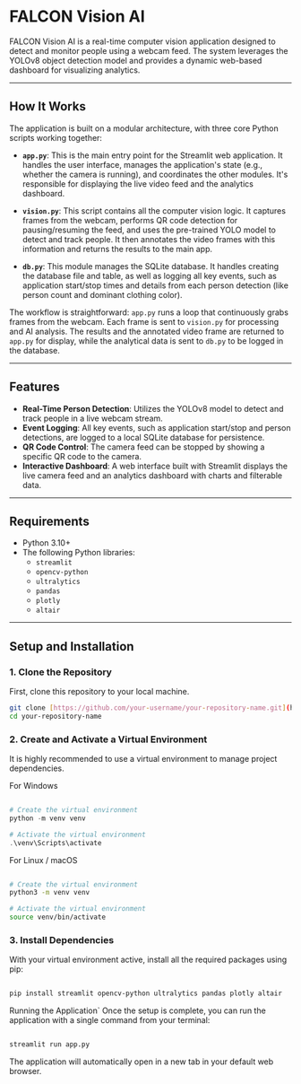 # FALCON Vision AI

FALCON Vision AI is a real-time computer vision application designed to detect and monitor people using a webcam feed. The system leverages the YOLOv8 object detection model and provides a dynamic web-based dashboard for visualizing analytics.

---

## How It Works

The application is built on a modular architecture, with three core Python scripts working together:

* **`app.py`**: This is the main entry point for the Streamlit web application. It handles the user interface, manages the application's state (e.g., whether the camera is running), and coordinates the other modules. It's responsible for displaying the live video feed and the analytics dashboard.

* **`vision.py`**: This script contains all the computer vision logic. It captures frames from the webcam, performs QR code detection for pausing/resuming the feed, and uses the pre-trained YOLO model to detect and track people. It then annotates the video frames with this information and returns the results to the main app.

* **`db.py`**: This module manages the SQLite database. It handles creating the database file and table, as well as logging all key events, such as application start/stop times and details from each person detection (like person count and dominant clothing color).

The workflow is straightforward: `app.py` runs a loop that continuously grabs frames from the webcam. Each frame is sent to `vision.py` for processing and AI analysis. The results and the annotated video frame are returned to `app.py` for display, while the analytical data is sent to `db.py` to be logged in the database.

---

## Features

* **Real-Time Person Detection**: Utilizes the YOLOv8 model to detect and track people in a live webcam stream.
* **Event Logging**: All key events, such as application start/stop and person detections, are logged to a local SQLite database for persistence.
* **QR Code Control**: The camera feed can be stopped by showing a specific QR code to the camera.
* **Interactive Dashboard**: A web interface built with Streamlit displays the live camera feed and an analytics dashboard with charts and filterable data.

---

## Requirements

* Python 3.10+
* The following Python libraries:
    * `streamlit`
    * `opencv-python`
    * `ultralytics`
    * `pandas`
    * `plotly`
    * `altair`

---

## Setup and Installation

### 1. Clone the Repository

First, clone this repository to your local machine.

```bash
git clone [https://github.com/your-username/your-repository-name.git](https://github.com/your-username/your-repository-name.git)
cd your-repository-name
```

### 2. Create and Activate a Virtual Environment
It is highly recommended to use a virtual environment to manage project dependencies.

For Windows
```PowerShell

# Create the virtual environment
python -m venv venv

# Activate the virtual environment
.\venv\Scripts\activate
```
For Linux / macOS
```Bash

# Create the virtual environment
python3 -m venv venv

# Activate the virtual environment
source venv/bin/activate
```

### 3. Install Dependencies
With your virtual environment active, install all the required packages using pip:

```Bash

pip install streamlit opencv-python ultralytics pandas plotly altair
```
Running the Application`
Once the setup is complete, you can run the application with a single command from your terminal:

```Bash

streamlit run app.py
```
The application will automatically open in a new tab in your default web browser.
